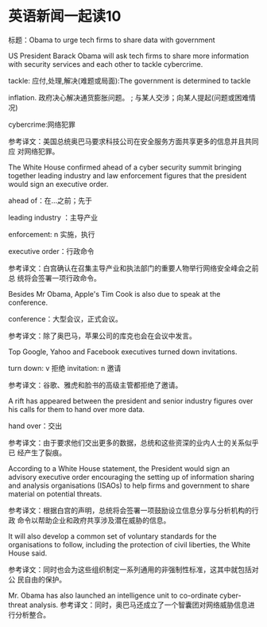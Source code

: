 # 英语新闻一起读10

标题：Obama to urge tech firms to share data with government

US President Barack Obama will ask tech firms to share more information with security services and each other to tackle cybercrime.

tackle: 应付,处理,解决\(难题或局面\):The government is determined to tackle

inflation. 政府决心解决通货膨胀问题。 ; 与某人交涉；向某人提起\(问题或困难情况\)

cybercrime:网络犯罪

参考译文：美国总统奥巴马要求科技公司在安全服务方面共享更多的信息并且共同应 对网络犯罪。

The White House confirmed ahead of a cyber security summit bringing together leading industry and law enforcement figures that the president would sign an executive order.

ahead of：在…之前；先于

leading industry ：主导产业

enforcement: n 实施，执行

executive order：行政命令

参考译文：白宫确认在召集主导产业和执法部门的重要人物举行网络安全峰会之前总 统将会签署一项行政命令。

Besides Mr Obama, Apple's Tim Cook is also due to speak at the conference.

conference：大型会议，正式会议。

参考译文：除了奥巴马，苹果公司的库克也会在会议中发言。

Top Google, Yahoo and Facebook executives turned down invitations.

turn down: v 拒绝 invitation: n 邀请

参考译文：谷歌、雅虎和脸书的高级主管都拒绝了邀请。

A rift has appeared between the president and senior industry figures over his calls for them to hand over more data.

hand over：交出

参考译文：由于要求他们交出更多的数据，总统和这些资深的业内人士的关系似乎已 经产生了裂痕。

According to a White House statement, the President would sign an advisory executive order encouraging the setting up of information sharing and analysis organisations \(ISAOs\) to help firms and government to share material on potential threats.

参考译文：根据白宫的声明，总统将会签署一项鼓励设立信息分享与分析机构的行政 命令以帮助企业和政府共享涉及潜在威胁的信息。

It will also develop a common set of voluntary standards for the organisations to follow, including the protection of civil liberties, the White House said.

参考译文：同时也会为这些组织制定一系列通用的非强制性标准，这其中就包括对公 民自由的保护。

Mr. Obama has also launched an intelligence unit to co-ordinate cyber-threat analysis. 参考译文：同时，奥巴马还成立了一个智囊团对网络威胁信息进行分析整合。


